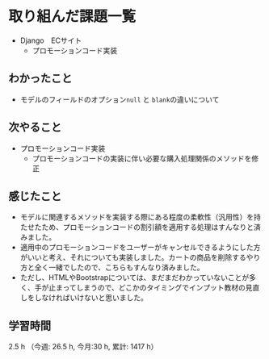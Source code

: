 # 取り組んだ課題一覧
- Django　ECサイト
    - プロモーションコード実装

## わかったこと
- モデルのフィールドのオプション`null` と `blank`の違いについて

## 次やること
- プロモーションコード実装
    - プロモーションコードの実装に伴い必要な購入処理関係のメソッドを修正

## 感じたこと
- モデルに関連するメソッドを実装する際にある程度の柔軟性（汎用性）を持たせたため、プロモーションコードの割引額を適用する処理はすんなりと済みました。
- 適用中のプロモーションコードをユーザーがキャンセルできるようにした方がいいと考え、それについても実装しました。カートの商品を削除するやり方と全く一緒でしたので、こちらもすんなり済みました。
- ただし、HTMLやBootstrapについては、まだまだわかっていないことが多く、手が止まってしまうので、どこかのタイミングでインプット教材の見直しをしなければいけないと思いました。    

## 学習時間
2.5 h （今週: 26.5 h, 今月:30 h, 累計: 1417 h）